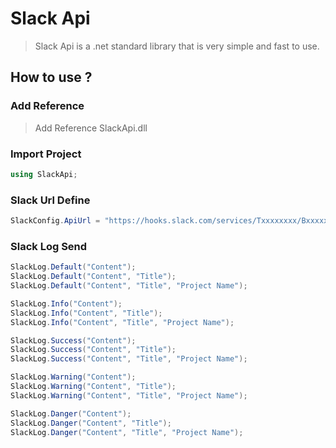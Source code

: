 # Slack Api

> Slack Api is a .net standard library that is very simple and fast to use.

## How to use ?

### Add Reference

> Add Reference SlackApi.dll

### Import Project

```c#
using SlackApi;
```

### Slack Url Define

```c#
SlackConfig.ApiUrl = "https://hooks.slack.com/services/Txxxxxxxx/Bxxxxxxxx/Axxxxxxxxxxxxxxxxxxxxxxx";
```

### Slack Log Send

```c#
SlackLog.Default("Content");
SlackLog.Default("Content", "Title");
SlackLog.Default("Content", "Title", "Project Name");

SlackLog.Info("Content");
SlackLog.Info("Content", "Title");
SlackLog.Info("Content", "Title", "Project Name");

SlackLog.Success("Content");
SlackLog.Success("Content", "Title");
SlackLog.Success("Content", "Title", "Project Name");

SlackLog.Warning("Content");
SlackLog.Warning("Content", "Title");
SlackLog.Warning("Content", "Title", "Project Name");

SlackLog.Danger("Content");
SlackLog.Danger("Content", "Title");
SlackLog.Danger("Content", "Title", "Project Name");
```